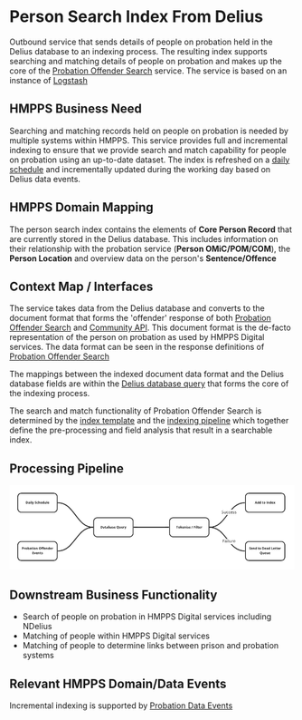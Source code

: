 # Person Search Index From Delius

Outbound service that sends details of people on probation held in the Delius
database to an indexing process. The resulting index supports searching and
matching details of people on probation and makes up the core of the
[Probation Offender Search](https://github.com/ministryofjustice/probation-offender-search)
service. The service is based on an instance of [Logstash](https://www.elastic.co/logstash/)


## HMPPS Business Need

Searching and matching records held on people on probation is needed by
multiple systems within HMPPS. This service provides full and incremental
indexing to ensure that we provide search and match capability for people on
probation using an up-to-date dataset. The index is refreshed on a
[daily schedule](https://github.com/ministryofjustice/hmpps-probation-integration-services/blob/main/projects/person-search-index-from-delius/deploy/values-prod.yml#L5)
and incrementally updated during the working day based on Delius data events.


## HMPPS Domain Mapping

The person search index contains the elements of **Core Person Record** that
are currently stored in the Delius database. This includes information on
their relationship with the probation service (**Person OMiC/POM/COM**), the
**Person Location** and overview data on the person's **Sentence/Offence**


## Context Map / Interfaces

The service takes data from the Delius database and converts to the document
format that forms the 'offender' response of both [Probation Offender Search](https://github.com/ministryofjustice/probation-offender-search)
and [Community API](https://github.com/ministryofjustice/community-api). This
document format is the de-facto representation of the person on probation as
used by HMPPS Digital services. The data format can be seen in the response
definitions of [Probation Offender Search](https://probation-offender-search-dev.hmpps.service.justice.gov.uk/swagger-ui/index.html#/offender-search/search)

The mappings between the indexed document data format and the Delius database
fields are within the [Delius database query](https://github.com/ministryofjustice/hmpps-probation-integration-services/blob/f014e0319e67859182415bd7cecfd948e8d76135/projects/person-search-index-from-delius/container/statement.sql)
that forms the core of the indexing process.

The search and match functionality of Probation Offender Search is determined
by the [index template](https://github.com/ministryofjustice/hmpps-probation-integration-services/blob/main/projects/person-search-index-from-delius/container/pipelines/person/index/person-search-template.json)
and the [indexing pipeline](https://github.com/ministryofjustice/hmpps-probation-integration-services/blob/main/projects/person-search-index-from-delius/container/pipelines/person/index/person-search-pipeline.json)
which together define the pre-processing and field analysis that result in a
searchable index.


## Processing Pipeline

![Processing Pipeline](../../doc/tech-docs/source/images/person-search-index-from-delius-pipeline.png)


## Downstream Business Functionality

- Search of people on probation in HMPPS Digital services including NDelius
- Matching of people within HMPPS Digital services
- Matching of people to determine links between prison and probation systems


## Relevant HMPPS Domain/Data Events

Incremental indexing is supported by [Probation Data Events](https://github.com/ministryofjustice/hmpps-probation-integration-services/blob/main/projects/offender-events-and-delius/README.md)

